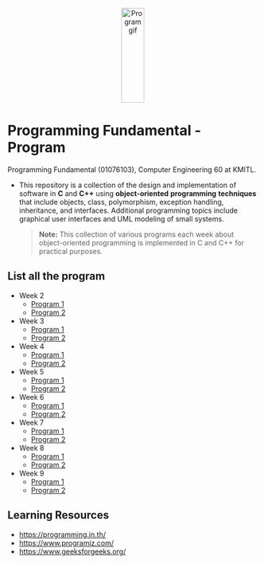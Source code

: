 <p align="center">
 <img src="https://media.giphy.com/media/dvUH0SG7Lfdh2uRHE0/giphy.gif" width="30%" height="190" alt="Program gif"/>
</p>


# Programming Fundamental - Program
Programming Fundamental (01076103), Computer Engineering 60 at KMITL.

- This repository is a collection of the design and implementation of software in **C** and **C++** using **object-oriented** **programming** **techniques** that include objects, class, polymorphism, exception handling, inheritance, and interfaces. Additional programming topics include graphical user interfaces and UML modeling of small systems.

  > **Note:** This collection of various programs each week about object-oriented programming is implemented in C and C++ for practical purposes.


## List all the program 
- Week 2
  - [Program 1](week-2-program-1)
  - [Program 2](week-2-program-2)
- Week 3
  - [Program 1](week-3-program-1)
  - [Program 2](week-3-program-2)
- Week 4
  - [Program 1](week-4-program-1)
  - [Program 2](week-4-program-2)
- Week 5
  - [Program 1](week-5-program-1)
  - [Program 2](week-5-program-2)
- Week 6
  - [Program 1](week-6-program-1)
  - [Program 2](week-6-program-2)
- Week 7
  - [Program 1](week-7-program-1)
  - [Program 2](week-7-program-2)
- Week 8
  - [Program 1](week-8-program-1)
  - [Program 2](week-8-program-2)
- Week 9
  - [Program 1](week-9-program-1)
  - [Program 2](week-9-program-2)

## Learning Resources
- https://programming.in.th/
- https://www.programiz.com/
- https://www.geeksforgeeks.org/
